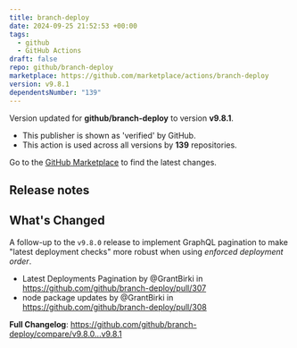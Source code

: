 ```yaml
---
title: branch-deploy
date: 2024-09-25 21:52:53 +00:00
tags:
  - github
  - GitHub Actions
draft: false
repo: github/branch-deploy
marketplace: https://github.com/marketplace/actions/branch-deploy
version: v9.8.1
dependentsNumber: "139"
---
```



Version updated for **github/branch-deploy** to version **v9.8.1**.
- This publisher is shown as 'verified' by GitHub.
- This action is used across all versions by **139** repositories.

Go to the [GitHub Marketplace](https://github.com/marketplace/actions/branch-deploy) to find the latest changes.

## Release notes

## What's Changed

A follow-up to the `v9.8.0` release to implement GraphQL pagination to make "latest deployment checks" more robust when using _enforced deployment order_.

* Latest Deployments Pagination by @GrantBirki in https://github.com/github/branch-deploy/pull/307
* node package updates by @GrantBirki in https://github.com/github/branch-deploy/pull/308


**Full Changelog**: https://github.com/github/branch-deploy/compare/v9.8.0...v9.8.1
